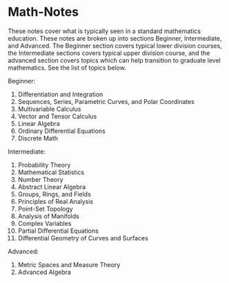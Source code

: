 # Math-Notes
These notes cover what is typically seen in a standard mathematics education. These notes are broken up into sections Beginner, Intermediate, and Advanced. The Beginner section covers typical lower division courses, the Intermediate sections covers typical upper division course, and the advanced section covers topics which can help transition to graduate level mathematics. See the list of topics below.

Beginner:
1. Differentiation and Integration
2. Sequences, Series, Parametric Curves, and Polar Coordinates
3. Multivariable Calculus
4. Vector and Tensor Calculus
5. Linear Algebra
6. Ordinary Differential Equations
7. Discrete Math

Intermediate:
1. Probability Theory
2. Mathematical Statistics
3. Number Theory
4. Abstract Linear Algebra
5. Groups, Rings, and Fields
6. Principles of Real Analysis
7. Point-Set Topology
8. Analysis of Manifolds
9. Complex Variables
10. Partial Differential Equations
11. Differential Geometry of Curves and Surfaces

Advanced:
1. Metric Spaces and Measure Theory
2. Advanced Algebra

